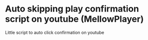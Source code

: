 # Auto skipping play confirmation script on youtube (MellowPlayer)
Little script to auto click confirmation on youtube
